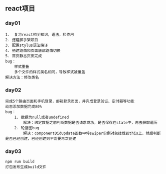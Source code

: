 ## react项目

### day01

```
1.  复习react相关知识，语法，和作用
2. 搭建脚手架项目
3. 配置stylus语法编译
4. 搭建路由和页面底部路由切换
5. 首页静态页面完成
bug：
	样式重叠
	多个文件的样式类名相同，导致样式被覆盖
解决方法：修改类名	
```

### day02

```
完成5个路由页面和手机登录，邮箱登录页面，并完成登录验证、定时器等功能
动态添加数据完成80%
bug：
	1. 数据为null或者undefined
		解决：绑定数据之前判断数据是否请求成功，是否保存在state中，再去获取遍历
	2. 轮播图bug
		解决：componentDidUpdate函数中将swiper实例对象挂载到this上，然后判断是否已经创建，已经创建则不需要再次创建
```

### day03

```
npm run build
打包发布生成build文件
```

